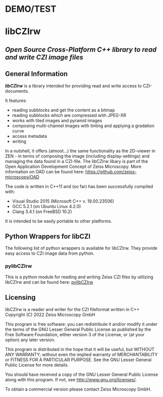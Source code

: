 # DEMO/TEST
# libCZIrw
***Open Source Cross-Platform C++ library to read and write CZI image files***
---------------------------------------------------------------------

## General Information
 
***libCZIrw*** is a library intended for providing read and write access to CZI-documents.

It features:

* reading subblocks and get the content as a bitmap
* reading subblocks which are compressed with JPEG-XR
* works with tiled images and pyramid images
* composing multi-channel images with tinting and applying a gradation curve
* access metadata
* writing

In a nutshell, it offers (almost...) the same functionality as the 2D-viewer in ZEN - in terms of composing the image (including display-settings) and managing the data found in a CZI-file. The libCZIrw libary is part of the Open Application Development Concept of Zeiss Microscopy. More information on OAD can be found here: https://github.com/zeiss-microscopy/OAD

The code is written in C++11 and (so far) has been successfully compiled with:

* Visual Studio 2015 (Microsoft C++ v. 19.00.23506)
* GCC 5.2.1 (on Ubuntu Linux 4.2.0)
* Clang 3.4.1 (on FreeBSD 10.2)

It is intended to be easily portable to other platforms.

## Python Wrappers for libCZI

The following list of python wrappers is available for libCZIrw. They provide easy access to CZI image data from python.

### pylibCZIrw

This is a python module for reading and writing Zeiss CZI files by utilizing libCZIrw and can be found here: [pylibCZIrw](https://pypi.org/project/pylibczirw/)

## Licensing
libCZIrw is a reader and writer for the CZI fileformat written in C++
Copyright (C) 2022  Zeiss Microscopy GmbH

This program is free software: you can redistribute it and/or modify
it under the terms of the GNU Lesser General Public License as published by
the Free Software Foundation, either version 3 of the License, or
(at your option) any later version.

This program is distributed in the hope that it will be useful,
but WITHOUT ANY WARRANTY; without even the implied warranty of
MERCHANTABILITY or FITNESS FOR A PARTICULAR PURPOSE.  See the
GNU Lesser General Public License for more details.

You should have received a copy of the GNU Lesser General Public License
along with this program.  If not, see <http://www.gnu.org/licenses/>.

To obtain a commercial version please contact Zeiss Microscopy GmbH.
